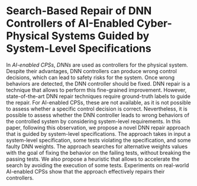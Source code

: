 # Search-Based Repair of DNN Controllers of AI-Enabled Cyber-Physical Systems Guided by System-Level Specifications

In *AI-enabled CPSs*, *DNNs* are used as controllers for the physical system. Despite their advantages, DNN controllers can produce wrong control decisions, which can lead to safety risks for the system. Once wrong behaviors are detected, the DNN controller should be fixed. DNN repair is a technique that allows to perform this fine-grained improvement. However, state-of-the-art DNN repair techniques require ground-truth labels to guide the repair. For AI-enabled CPSs, these are not available, as it is not possible to assess whether a specific control decision is correct. Nevertheless, it is possible to assess whether the DNN controller leads to wrong behaviors of the controlled system by considering system-level requirements. In this paper, following this observation, we propose a novel DNN repair approach that is guided by system-level specifications. The approach takes in input a system-level specification, some tests violating the specification, and some faulty DNN weights. The approach searches for alternative weights values with the goal of fixing the behavior on the failing tests, without breaking the passing tests. We also propose a heuristic that allows to accelerate the search by avoiding the execution of some tests. Experiments on real-world AI-enabled CPSs show that the approach effectively repairs their controllers.
